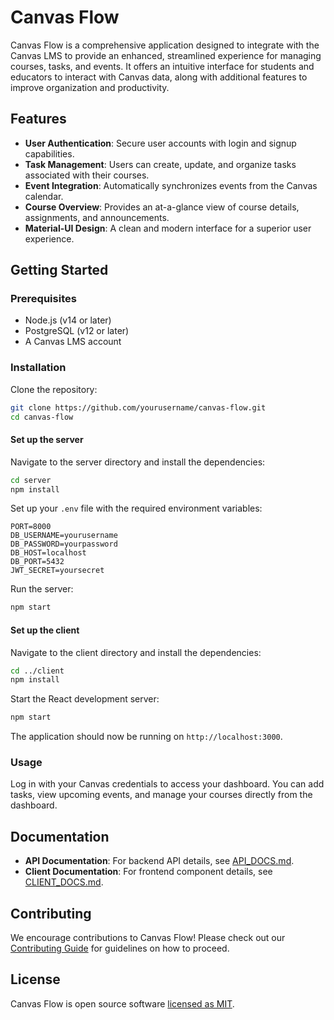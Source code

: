 # Canvas Flow

Canvas Flow is a comprehensive application designed to integrate with the Canvas LMS to provide an enhanced, streamlined experience for managing courses, tasks, and events. It offers an intuitive interface for students and educators to interact with Canvas data, along with additional features to improve organization and productivity.

## Features

- **User Authentication**: Secure user accounts with login and signup capabilities.
- **Task Management**: Users can create, update, and organize tasks associated with their courses.
- **Event Integration**: Automatically synchronizes events from the Canvas calendar.
- **Course Overview**: Provides an at-a-glance view of course details, assignments, and announcements.
- **Material-UI Design**: A clean and modern interface for a superior user experience.

## Getting Started

### Prerequisites

- Node.js (v14 or later)
- PostgreSQL (v12 or later)
- A Canvas LMS account

### Installation

Clone the repository:

```bash
git clone https://github.com/yourusername/canvas-flow.git
cd canvas-flow
```

#### Set up the server

Navigate to the server directory and install the dependencies:

```bash
cd server
npm install
```

Set up your `.env` file with the required environment variables:

```env
PORT=8000
DB_USERNAME=yourusername
DB_PASSWORD=yourpassword
DB_HOST=localhost
DB_PORT=5432
JWT_SECRET=yoursecret
```

Run the server:

```bash
npm start
```

#### Set up the client

Navigate to the client directory and install the dependencies:

```bash
cd ../client
npm install
```

Start the React development server:

```bash
npm start
```

The application should now be running on `http://localhost:3000`.

### Usage

Log in with your Canvas credentials to access your dashboard. You can add tasks, view upcoming events, and manage your courses directly from the dashboard.

## Documentation

- **API Documentation**: For backend API details, see [API_DOCS.md](./server/API_DOCS.md).
- **Client Documentation**: For frontend component details, see [CLIENT_DOCS.md](./client/CLIENT_DOCS.md).

## Contributing

We encourage contributions to Canvas Flow! Please check out our [Contributing Guide](./CONTRIBUTING.md) for guidelines on how to proceed.

## License

Canvas Flow is open source software [licensed as MIT](./LICENSE).
